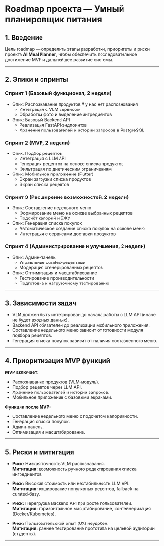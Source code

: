 # Roadmap проекта — Умный планировщик питания

## 1. Введение
Цель roadmap — определить этапы разработки, приоритеты и риски проекта **AI Meal Planner**, чтобы обеспечить последовательное достижение MVP и дальнейшее развитие системы.

---

## 2. Эпики и спринты

### Спринт 1 (Базовый функционал, 2 недели)
- Эпик: Распознавание продуктов # у нас нет распознования
  - Интеграция с VLM сервисом
  - Обработка фото и выделение ингредиентов
- Эпик: Базовый Backend API
  - Реализация FastAPI‑эндпоинтов
  - Хранение пользователей и истории запросов в PostgreSQL

### Спринт 2 (MVP, 2 недели)
- Эпик: Подбор рецептов
  - Интеграция с LLM API
  - Генерация рецептов на основе списка продуктов
  - Фильтрация по диетическим ограничениям
- Эпик: Мобильное приложение (Flutter)
  - Экран загрузки списка продуктов
  - Экран списка рецептов

### Спринт 3 (Расширение возможностей, 2 недели)
- Эпик: Составление недельного меню
  - Формирование меню на основе выбранных рецептов
  - Подсчёт калорий и БЖУ
- Эпик: Генерация списка покупок
  - Автоматическое создание списка покупок на основе меню
  - Интеграция с сервисами доставки продуктов

### Спринт 4 (Администрирование и улучшения, 2 недели)
- Эпик: Админ‑панель
  - Управление curated‑рецептами
  - Модерация сгенерированных рецептов
- Эпик: Оптимизация и масштабирование
  - Тестирование производительности
  - Подготовка к нагрузочному тестированию

---

## 3. Зависимости задач
- VLM должен быть интегрирован до начала работы с LLM API (иначе не будет входных данных).  
- Backend API обязателен до реализации мобильного приложения.  
- Составление недельного меню зависит от готовности модуля подбора рецептов.  
- Генерация списка покупок зависит от наличия составленного меню.

---

## 4. Приоритизация MVP функций
**MVP включает:**
- Распознавание продуктов (VLM‑модуль).  
- Подбор рецептов через LLM API.  
- Хранение пользователей и истории запросов.  
- Мобильное приложение с базовыми экранами.  

**Функции после MVP:**
- Составление недельного меню с подсчётом калорийности.  
- Генерация списка покупок.  
- Админ‑панель.  
- Оптимизация и масштабирование.  

---

## 5. Риски и митигация
- **Риск:** Низкая точность VLM распознавания.  
  **Митигация:** возможность ручного редактирования списка ингредиентов.  

- **Риск:** Высокая стоимость или нестабильность LLM API.  
  **Митигация:** кэширование популярных рецептов, fallback на curated‑базу.  

- **Риск:** Перегрузка Backend API при росте пользователей.  
  **Митигация:** горизонтальное масштабирование, контейнеризация (Docker/Kubernetes).  

- **Риск:** Пользовательский опыт (UX) неудобен.  
  **Митигация:** раннее тестирование прототипа на целевой аудитории (студенты).  

---
